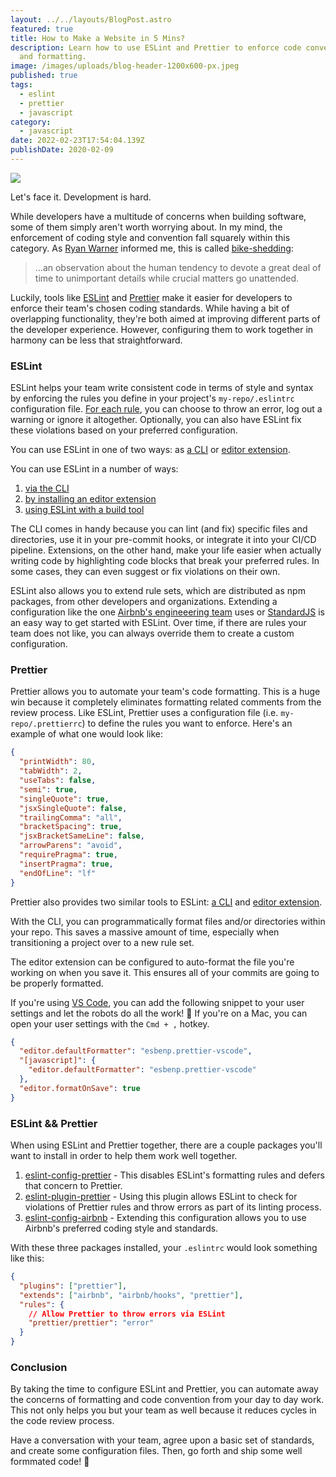 ```yaml
---
layout: ../../layouts/BlogPost.astro
featured: true
title: How to Make a Website in 5 Mins?
description: Learn how to use ESLint and Prettier to enforce code conventions
  and formatting.
image: /images/uploads/blog-header-1200x600-px.jpeg
published: true
tags:
  - eslint
  - prettier
  - javascript
category:
  - javascript
date: 2022-02-23T17:54:04.139Z
publishDate: 2020-02-09
---
```

![](/images/uploads/blog-header-1200x600-px.jpeg)





Let's face it. Development is hard.

While developers have a multitude of concerns when building software, some of them simply aren't worth worrying about. In my mind, the enforcement of coding style and convention fall squarely within this category. As <a href="https://ryan.warner.codes/" target="_blank" >Ryan Warner</a> informed me, this is called <a href="https://whatis.techtarget.com/definition/Parkinsons-law-of-triviality-bikeshedding" target="_blank">bike-shedding</a>:

> ...an observation about the human tendency to devote a great deal of time to unimportant details while crucial matters go unattended.

Luckily, tools like <a href="https://eslint.org/" target="_blank">ESLint</a> and <a href="https://prettier.io/" target="_blank">Prettier</a> make it easier for developers to enforce their team's chosen coding standards. While having a bit of overlapping functionality, they're both aimed at improving different parts of the developer experience. However, configuring them to work together in harmony can be less that straightforward.

### ESLint

ESLint helps your team write consistent code in terms of style and syntax by enforcing the rules you define in your project's `my-repo/.eslintrc` configuration file. <a href="https://eslint.org/docs/rules/" target="_blank">For each rule</a>, you can choose to throw an error, log out a warning or ignore it altogether. Optionally, you can also have ESLint fix these violations based on your preferred configuration.

You can use ESLint in one of two ways: as <a href="https://eslint.org/docs/user-guide/" target="_blank">a CLI</a> or <a href="https://github.com/Microsoft/vscode-eslint" target="_blank">editor extension</a>.

You can use ESLint in a number of ways:

<ol>
  <li>
    <a href="https://eslint.org/docs/user-guide/" target="_blank">
      via the CLI
    </a>
  </li>
  <li>
    <a href="https://github.com/Microsoft/vscode-eslint" target="_blank">
      by installing an editor extension
    </a>
  </li>
  <li>
    <a href="https://webpack.js.org/loaders/eslint-loader/" target="_blank">
      using ESLint with a build tool
    </a>
  </li>
</ol>

The CLI comes in handy because you can lint (and fix) specific files and directories, use it in your pre-commit hooks, or integrate it into your CI/CD pipeline. Extensions, on the other hand, make your life easier when actually writing code by highlighting code blocks that break your preferred rules. In some cases, they can even suggest or fix violations on their own.

ESLint also allows you to extend rule sets, which are distributed as npm packages, from other developers and organizations. Extending a configuration like the one <a href="https://www.npmjs.com/package/eslint-config-airbnb" target="_blank">Airbnb's engineeering team</a> uses or <a href="https://github.com/standard/standard" target="_blank">StandardJS</a> is an easy way to get started with ESLint. Over time, if there are rules your team does not like, you can always override them to create a custom configuration.

### Prettier

Prettier allows you to automate your team's code formatting. This is a huge win because it completely eliminates formatting related comments from the review process. Like ESLint, Prettier uses a configuration file (i.e. `my-repo/.prettierrc`) to define the rules you want to enforce. Here's an example of what one would look like:

```json
{
  "printWidth": 80,
  "tabWidth": 2,
  "useTabs": false,
  "semi": true,
  "singleQuote": true,
  "jsxSingleQuote": false,
  "trailingComma": "all",
  "bracketSpacing": true,
  "jsxBracketSameLine": false,
  "arrowParens": "avoid",
  "requirePragma": true,
  "insertPragma": true,
  "endOfLine": "lf"
}
```

Prettier also provides two similar tools to ESLint: <a href="https://prettier.io/docs/en/cli.html" target="_blank">a CLI</a> and <a href="https://github.com/prettier/prettier-vscode" target="_blank">editor extension</a>.

With the CLI, you can programmatically format files and/or directories within your repo. This saves a massive amount of time, especially when transitioning a project over to a new rule set.

The editor extension can be configured to auto-format the file you're working on when you save it. This ensures all of your commits are going to be properly formatted.

If you're using <a href="https://code.visualstudio.com/" target="_blank">VS Code</a>, you can add the following snippet to your user settings and let the robots do all the work! 🤖 If you're on a Mac, you can open your user settings with the `Cmd + ,` hotkey.

```json
{
  "editor.defaultFormatter": "esbenp.prettier-vscode",
  "[javascript]": {
    "editor.defaultFormatter": "esbenp.prettier-vscode"
  },
  "editor.formatOnSave": true
}
```

### ESLint && Prettier

When using ESLint and Prettier together, there are a couple packages you'll want to install in order to help them work well together.

1. <a href="https://www.npmjs.com/package/eslint-config-prettier" target="\_blank">eslint-config-prettier</a> - This disables ESLint's formatting rules and defers that concern to Prettier.
2. <a href="https://www.npmjs.com/package/eslint-plugin-prettier" target="\_blank">eslint-plugin-prettier</a> - Using this plugin allows ESLint to check for violations of Prettier rules and throw errors as part of its linting process.
3. <a href="https://www.npmjs.com/package/eslint-config-airbnb" target="_blank">eslint-config-airbnb</a> - Extending this configuration allows you to use Airbnb's preferred coding style and standards.

With these three packages installed, your `.eslintrc` would look something like this:

```json
{
  "plugins": ["prettier"],
  "extends": ["airbnb", "airbnb/hooks", "prettier"],
  "rules": {
    // Allow Prettier to throw errors via ESLint
    "prettier/prettier": "error"
  }
}
```

### Conclusion

By taking the time to configure ESLint and Prettier, you can automate away the concerns of formatting and code convention from your day to day work. This not only helps you but your team as well because it reduces cycles in the code review process.

Have a conversation with your team, agree upon a basic set of standards, and create some configuration files. Then, go forth and ship some well formmated code! 🚀